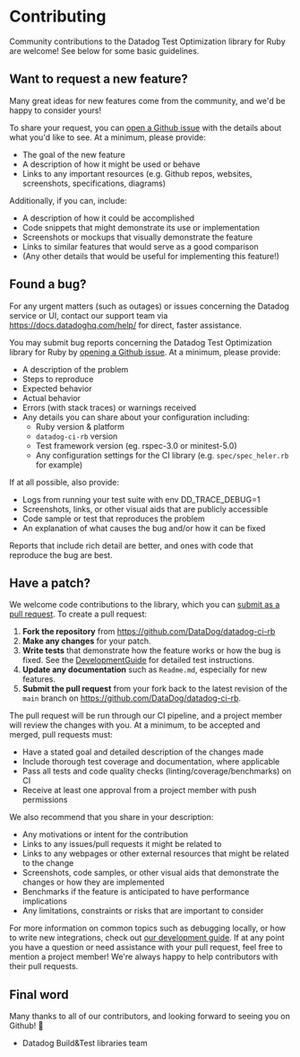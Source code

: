 # Contributing

Community contributions to the Datadog Test Optimization library for Ruby are welcome! See below for some basic guidelines.

## Want to request a new feature?

Many great ideas for new features come from the community, and we'd be happy to consider yours!

To share your request, you can [open a Github issue](https://github.com/DataDog/datadog-ci-rb/issues/new) with the details about what you'd like to see. At a minimum, please provide:

- The goal of the new feature
- A description of how it might be used or behave
- Links to any important resources (e.g. Github repos, websites, screenshots, specifications, diagrams)

Additionally, if you can, include:

- A description of how it could be accomplished
- Code snippets that might demonstrate its use or implementation
- Screenshots or mockups that visually demonstrate the feature
- Links to similar features that would serve as a good comparison
- (Any other details that would be useful for implementing this feature!)

## Found a bug?

For any urgent matters (such as outages) or issues concerning the Datadog service or UI, contact our support team via <https://docs.datadoghq.com/help/> for direct, faster assistance.

You may submit bug reports concerning the Datadog Test Optimization library for Ruby by [opening a Github issue](https://github.com/DataDog/datadog-ci-rb/issues/new). At a minimum, please provide:

- A description of the problem
- Steps to reproduce
- Expected behavior
- Actual behavior
- Errors (with stack traces) or warnings received
- Any details you can share about your configuration including:
  - Ruby version & platform
  - `datadog-ci-rb` version
  - Test framework version (eg. rspec-3.0 or minitest-5.0)
  - Any configuration settings for the CI library (e.g. `spec/spec_heler.rb` for example)

If at all possible, also provide:

- Logs from running your test suite with env DD_TRACE_DEBUG=1
- Screenshots, links, or other visual aids that are publicly accessible
- Code sample or test that reproduces the problem
- An explanation of what causes the bug and/or how it can be fixed

Reports that include rich detail are better, and ones with code that reproduce the bug are best.

## Have a patch?

We welcome code contributions to the library, which you can [submit as a pull request](https://github.com/DataDog/datadog-ci-rb/pull/new/main). To create a pull request:

1. **Fork the repository** from <https://github.com/DataDog/datadog-ci-rb>
2. **Make any changes** for your patch.
3. **Write tests** that demonstrate how the feature works or how the bug is fixed. See the [DevelopmentGuide](https://github.com/DataDog/datadog-ci-rb/blob/main/docs/DevelopmentGuide.md) for detailed test instructions.
4. **Update any documentation** such as `Readme.md`, especially for new features.
5. **Submit the pull request** from your fork back to the latest revision of the `main` branch on <https://github.com/DataDog/datadog-ci-rb>.

The pull request will be run through our CI pipeline, and a project member will review the changes with you. At a minimum, to be accepted and merged, pull requests must:

- Have a stated goal and detailed description of the changes made
- Include thorough test coverage and documentation, where applicable
- Pass all tests and code quality checks (linting/coverage/benchmarks) on CI
- Receive at least one approval from a project member with push permissions

We also recommend that you share in your description:

- Any motivations or intent for the contribution
- Links to any issues/pull requests it might be related to
- Links to any webpages or other external resources that might be related to the change
- Screenshots, code samples, or other visual aids that demonstrate the changes or how they are implemented
- Benchmarks if the feature is anticipated to have performance implications
- Any limitations, constraints or risks that are important to consider

For more information on common topics such as debugging locally, or how to write new integrations, check out [our development guide](https://github.com/DataDog/datadog-ci-rb/blob/main/docs/DevelopmentGuide.md). If at any point you have a question or need assistance with your pull request, feel free to mention a project member! We're always happy to help contributors with their pull requests.

## Final word

Many thanks to all of our contributors, and looking forward to seeing you on Github! :tada:

- Datadog Build&Test libraries team
